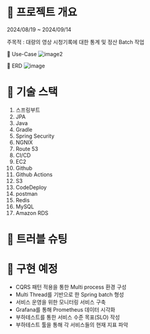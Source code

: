 

# 💚 프로젝트 개요
2024/08/19 ~ 2024/09/14

주목적 : 대량의 영상 시청기록에 대한 통계 및 정산 Batch 작업

🧡 Use-Case
![image2](https://github.com/user-attachments/assets/e7554924-9f64-44fe-8c32-c290789269ef)

🧡 ERD
![image](https://github.com/user-attachments/assets/81df2ea5-b408-4fd7-b49b-c66d2289e185)

# 💚 기술 스택

1. 스프링부트
2. JPA
3. Java
4. Gradle
5. Spring Security
6. NGNIX
7. Route 53
8. CI/CD
9. EC2
10. Github
11. Github Actions
12. S3
13. CodeDeploy
14. postman
15. Redis
16. MySQL
17. Amazon RDS
    
# 💚 트러블 슈팅

# 💚 구현 예정
- CQRS 패턴 적용을 통한 Multi process 환경 구성
- Multi Thread를 기반으로 한 Spring batch 형성
- 서비스 운영을 위한 모니터링 서비스 구축
- Grafana를 통해 Prometheus 데이터 시각화
- 부하테스트를 통한 서비스 수준 목표(SLO) 작성
- 부하테스트 툴을 통해 각 서비스들의 현재 지표 파악
